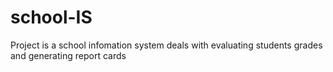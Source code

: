 # school-IS
Project is a school infomation system deals with evaluating students grades and generating report cards

